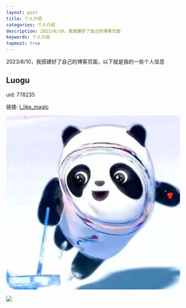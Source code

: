 ```yaml
---
layout: post
title: 个人介绍
categories: 个人介绍
description: 2023/8/10，我搭建好了自己的博客页面
keywords: 个人介绍
topmost: true
---
```


2023/8/10，我搭建好了自己的博客页面，以下就是我的一些个人信息

## Luogu

uid: 778235

链接: [I_like_magic](https://www.luogu.com.cn/user/778235)

![](\\images\778235.png)

[![](http://api.jerryz.com.cn/guzhi?id=778235&scores=100,40,18,86,0&dark_mode=true&card_width=650)](https://www.luogu.com.cn/user/778235 "垃圾估值")

